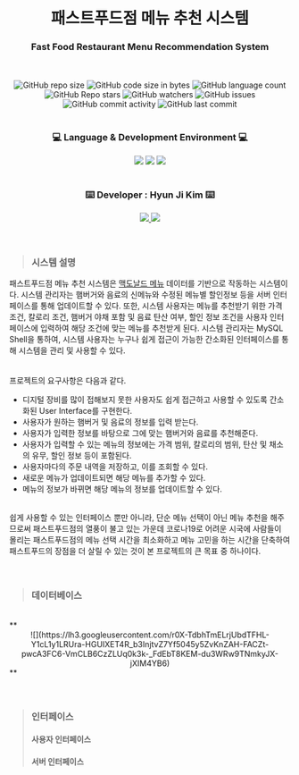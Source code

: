 # <div align=center> 패스트푸드점 메뉴 추천 시스템 </div>
### <div align=center> Fast Food Restaurant Menu Recommendation System
 </div>

<div align=center>
	<br />
	<br />
  <img alt="GitHub repo size" src="https://img.shields.io/github/repo-size/HJK02130/Fast-Food-Restaurant-Menu-Recommendation-System?style=flat-square">
  <img alt="GitHub code size in bytes" src="https://img.shields.io/github/languages/code-size/HJK02130/Fast-Food-Restaurant-Menu-Recommendation-System?style=flat-square">
  <img alt="GitHub language count" src="https://img.shields.io/github/languages/count/HJK02130/Fast-Food-Restaurant-Menu-Recommendation-System?style=flat-square">
  <br />
  <img alt="GitHub Repo stars" src="https://img.shields.io/github/stars/HJK02130/Fast-Food-Restaurant-Menu-Recommendation-System?style=social">
  <img alt="GitHub watchers" src="https://img.shields.io/github/watchers/HJK02130/Fast-Food-Restaurant-Menu-Recommendation-System?style=social">
  <img alt="GitHub issues" src="https://img.shields.io/github/issues/HJK02130/Fast-Food-Restaurant-Menu-Recommendation-System?style=flat-square">
  <br />
  <img alt="GitHub commit activity" src="https://img.shields.io/github/commit-activity/y/HJK02130/Fast-Food-Restaurant-Menu-Recommendation-System?style=flat-square">
  <img alt="GitHub last commit" src="https://img.shields.io/github/last-commit/HJK02130/Fast-Food-Restaurant-Menu-Recommendation-System?style=flat-square">
  </div>
<br />

### <div align=center> :computer: Language & Development Environment :computer: </div>
<div align=center>
  <img src="https://img.shields.io/badge/MySQL-4479A1?style=flat-square&logo=MySQL&logoColor=white"/> 
	<img src="https://img.shields.io/badge/Python-3766AB?style=flat-square&logo=Python&logoColor=white"/> 
	<img src="https://img.shields.io/badge/VisualStudio-5C2D91?style=flat-square&logo=VisualStudio&logoColor=white"/> </div>

<br />

### <div align=center> :keyboard: Developer : Hyun Ji Kim :keyboard: </div>
<div align=center>
	<a href="mailto:hjk02130@gmail.com"> <img src ="https://img.shields.io/badge/Gmail-EA4335.svg?&style=flat-squar&logo=Gmail&logoColor=white"/> </a> 
	<a href = "https://github.com/HJK02130"> <img src ="https://img.shields.io/badge/Github-181717.svg?&style=flat-squar&logo=Github&logoColor=white"/> </a> </div>

<br />
<br />

> ### 시스템 설명
 패스트푸드점 메뉴 추천 시스템은 [맥도날드 메뉴](https://www.mcdonalds.co.kr/kor/menu/list.do) 데이터를 기반으로 작동하는 시스템이다. 시스템 관리자는 햄버거와 음료의 신메뉴와 수정된 메뉴별 할인정보 등을 서버 인터페이스를 통해 업데이트할 수 있다. 또한, 시스템 사용자는 메뉴를 추천받기 위한 가격 조건, 칼로리 조건, 햄버거 야채 포함 및 음료 탄산 여부, 할인 정보 조건을 사용자 인터페이스에 입력하여 해당 조건에 맞는 메뉴를 추천받게 된다. 시스템 관리자는 MySQL Shell을 통하여, 시스템 사용자는 누구나 쉽게 접근이 가능한 간소화된 인터페이스를 통해 시스템을 관리 및 사용할 수 있다. 
<br />
<br />
<br />
 프로젝트의 요구사항은 다음과 같다.
- 디지털 장비를 많이 접해보지 못한 사용자도 쉽게 접근하고 사용할 수 있도록 간소화된 User Interface를 구현한다.
- 사용자가 원하는 햄버거 및 음료의 정보를 입력 받는다.
- 사용자가 입력한 정보를 바탕으로 그에 맞는 햄버거와 음료를 추천해준다.
- 사용자가 입력할 수 있는 메뉴의 정보에는 가격 범위, 칼로리의 범위, 탄산 및 채소의 유무, 할인 정보 등이 포함된다.
- 사용자마다의 주문 내역을 저장하고, 이를 조회할 수 있다.
- 새로운 메뉴가 업데이트되면 해당 메뉴를 추가할 수 있다.
- 메뉴의 정보가 바뀌면 해당 메뉴의 정보를 업데이트할 수 있다.
<br />
쉽게 사용할 수 있는 인터페이스 뿐만 아니라, 단순 메뉴 선택이 아닌 메뉴 추천을 해주므로써 패스트푸드점의 열풍이 불고 있는 가운데 코로나19로 어려운 시국에 사람들이 몰리는 패스트푸드점의 메뉴 선택 시간을 최소화하고 메뉴 고민을 하는 시간을 단축하여 패스트푸드의 장점을 더 살릴 수 있는 것이 본 프로젝트의 큰 목표 중 하나이다.

<br />
<br />
<br />

> ### 데이터베이스
<br />
**<div align=center> ![](https://lh3.googleusercontent.com/r0X-TdbhTmELrjUbdTFHL-Y1cL1y1LRUra-HGUIXET4R_b3InjtvZ7Yf5045y5ZvKnZAH-FACZt-pwcA3FC6-VmCLB6CzZLUq0k3k-_FdEbT8KEM-du3WRw9TNmkyJX-jXIM4YB6) </div>**







<br />
<br />
<br />

> ### 인터페이스
> #### 사용자 인터페이스
> 
> #### 서버 인터페이스
> 

